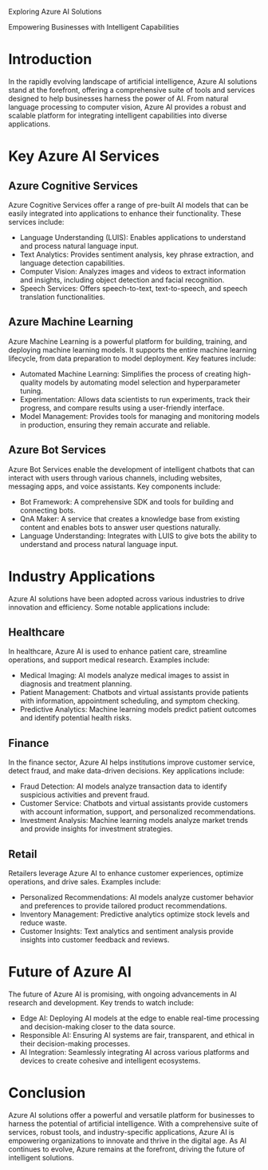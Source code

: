 Exploring Azure AI Solutions

Empowering Businesses with Intelligent Capabilities

# Introduction

In the rapidly evolving landscape of artificial intelligence, Azure AI solutions stand at the forefront, offering a comprehensive suite of tools and services designed to help businesses harness the power of AI. From natural language processing to computer vision, Azure AI provides a robust and scalable platform for integrating intelligent capabilities into diverse applications.

# Key Azure AI Services

## Azure Cognitive Services

Azure Cognitive Services offer a range of pre-built AI models that can be easily integrated into applications to enhance their functionality. These services include:

* Language Understanding (LUIS): Enables applications to understand and process natural language input.
* Text Analytics: Provides sentiment analysis, key phrase extraction, and language detection capabilities.
* Computer Vision: Analyzes images and videos to extract information and insights, including object detection and facial recognition.
* Speech Services: Offers speech-to-text, text-to-speech, and speech translation functionalities.

## Azure Machine Learning

Azure Machine Learning is a powerful platform for building, training, and deploying machine learning models. It supports the entire machine learning lifecycle, from data preparation to model deployment. Key features include:

* Automated Machine Learning: Simplifies the process of creating high-quality models by automating model selection and hyperparameter tuning.
* Experimentation: Allows data scientists to run experiments, track their progress, and compare results using a user-friendly interface.
* Model Management: Provides tools for managing and monitoring models in production, ensuring they remain accurate and reliable.

## Azure Bot Services

Azure Bot Services enable the development of intelligent chatbots that can interact with users through various channels, including websites, messaging apps, and voice assistants. Key components include:

* Bot Framework: A comprehensive SDK and tools for building and connecting bots.
* QnA Maker: A service that creates a knowledge base from existing content and enables bots to answer user questions naturally.
* Language Understanding: Integrates with LUIS to give bots the ability to understand and process natural language input.

# Industry Applications

Azure AI solutions have been adopted across various industries to drive innovation and efficiency. Some notable applications include:

## Healthcare

In healthcare, Azure AI is used to enhance patient care, streamline operations, and support medical research. Examples include:

* Medical Imaging: AI models analyze medical images to assist in diagnosis and treatment planning.
* Patient Management: Chatbots and virtual assistants provide patients with information, appointment scheduling, and symptom checking.
* Predictive Analytics: Machine learning models predict patient outcomes and identify potential health risks.

## Finance

In the finance sector, Azure AI helps institutions improve customer service, detect fraud, and make data-driven decisions. Key applications include:

* Fraud Detection: AI models analyze transaction data to identify suspicious activities and prevent fraud.
* Customer Service: Chatbots and virtual assistants provide customers with account information, support, and personalized recommendations.
* Investment Analysis: Machine learning models analyze market trends and provide insights for investment strategies.

## Retail

Retailers leverage Azure AI to enhance customer experiences, optimize operations, and drive sales. Examples include:

* Personalized Recommendations: AI models analyze customer behavior and preferences to provide tailored product recommendations.
* Inventory Management: Predictive analytics optimize stock levels and reduce waste.
* Customer Insights: Text analytics and sentiment analysis provide insights into customer feedback and reviews.

# Future of Azure AI

The future of Azure AI is promising, with ongoing advancements in AI research and development. Key trends to watch include:

* Edge AI: Deploying AI models at the edge to enable real-time processing and decision-making closer to the data source.
* Responsible AI: Ensuring AI systems are fair, transparent, and ethical in their decision-making processes.
* AI Integration: Seamlessly integrating AI across various platforms and devices to create cohesive and intelligent ecosystems.

# Conclusion

Azure AI solutions offer a powerful and versatile platform for businesses to harness the potential of artificial intelligence. With a comprehensive suite of services, robust tools, and industry-specific applications, Azure AI is empowering organizations to innovate and thrive in the digital age. As AI continues to evolve, Azure remains at the forefront, driving the future of intelligent solutions.